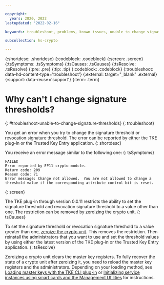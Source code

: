 ```yaml
---

copyright:
  years: 2020, 2022
lastupdated: "2022-02-16"

keywords: troubleshoot, problems, known issues, unable to change signature thresholds

subcollection: hs-crypto

---
```


{:shortdesc: .shortdesc}
{:codeblock: .codeblock}
{:screen: .screen}
{:tsSymptoms: .tsSymptoms}
{:tsCauses: .tsCauses}
{:tsResolve: .tsResolve}
{:pre: .pre}
{:tip: .tip}
{:codeblock: .codeblock}
{:troubleshoot: data-hd-content-type='troubleshoot'}
{:external: target="_blank" .external}
{:support: data-reuse='support'}
{:term: .term}

# Why can't I change signature thresholds?
{: #troubleshoot-unable-to-change-signature-thresholds}
{: troubleshoot}

You get an error when you try to change the signature threshold or revocation signature threshold. The error can be reported by either the TKE plug-in or the Trusted Key Entry application.
{: shortdesc}

You receive an error message similar to the following one:
{: tsSymptoms}

```
FAILED
Error reported by EP11 crypto module.
Return code: 209
Reason code: 71
Error message: Change not allowed.  You are not allowed to change a threshold value if the corresponding attribute control bit is reset.
```
{: screen}

The TKE plug-in through version 0.0.11 restricts the ability to set the signature threshold and revocation signature threshold to a value other than one. The restriction can be removed by zeroizing the crypto unit.
{: tsCauses}

To set the signature threshold or revocation signature threshold to a value greater than one, [zeroize the crypto unit](/docs/hs-crypto?topic=hs-crypto-delete-instance#zeroize-crypto-unit-step). This removes the restriction. Then reinstall the administrators that you want to use and set the threshold values by using either the latest version of the TKE plug-in or the Trusted Key Entry application.
{: tsResolve}

Zeroizing a crypto unit clears the master key registers. To fully recover the state of a crypto unit after zeroizing it, you need to reload the master key registers and the administrators. Depending on your loading method, see [Loading master keys with the TKE CLI plug-in](/docs/hs-crypto?topic=hs-crypto-initialize-hsm#load-master-keys) or [Initializing service instances using smart cards and the Management Utilities](/docs/hs-crypto?topic=hs-crypto-initialize-hsm-management-utilities#load-master-key-management-utilities) for instructions.
